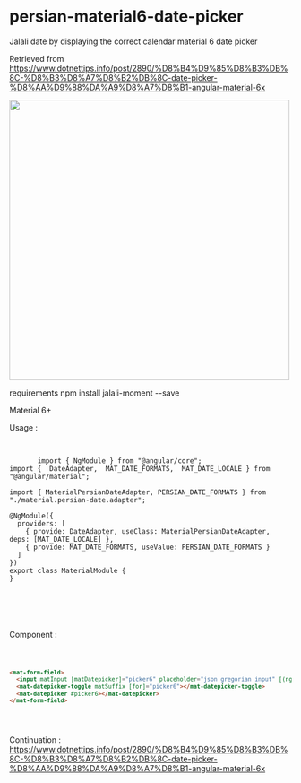 # persian-material6-date-picker
Jalali date by displaying the correct calendar material 6 date picker

Retrieved from https://www.dotnettips.info/post/2890/%D8%B4%D9%85%D8%B3%DB%8C-%D8%B3%D8%A7%D8%B2%DB%8C-date-picker-%D8%AA%D9%88%DA%A9%D8%A7%D8%B1-angular-material-6x

<img src="https://www.dotnettips.info/file/image?name=ng-mat-61.png" style="width:500px">

requirements
npm install jalali-moment --save

Material 6+

Usage :



  <pre>
    <code>
       
       import { NgModule } from "@angular/core";
import {  DateAdapter,  MAT_DATE_FORMATS,  MAT_DATE_LOCALE } from "@angular/material";

import { MaterialPersianDateAdapter, PERSIAN_DATE_FORMATS } from "./material.persian-date.adapter";

@NgModule({
  providers: [
    { provide: DateAdapter, useClass: MaterialPersianDateAdapter, deps: [MAT_DATE_LOCALE] },
    { provide: MAT_DATE_FORMATS, useValue: PERSIAN_DATE_FORMATS }
  ]
})
export class MaterialModule {
}

  

       
    </code>
</pre>


Component :

<code>
  
  ```html
<mat-form-field>
    <input matInput [matDatepicker]="picker6" placeholder="json gregorian input" [(ngModel)]="dateControl">
    <mat-datepicker-toggle matSuffix [for]="picker6"></mat-datepicker-toggle>
    <mat-datepicker #picker6></mat-datepicker>
</mat-form-field>
```
 </code>
 

Continuation : https://www.dotnettips.info/post/2890/%D8%B4%D9%85%D8%B3%DB%8C-%D8%B3%D8%A7%D8%B2%DB%8C-date-picker-%D8%AA%D9%88%DA%A9%D8%A7%D8%B1-angular-material-6x
